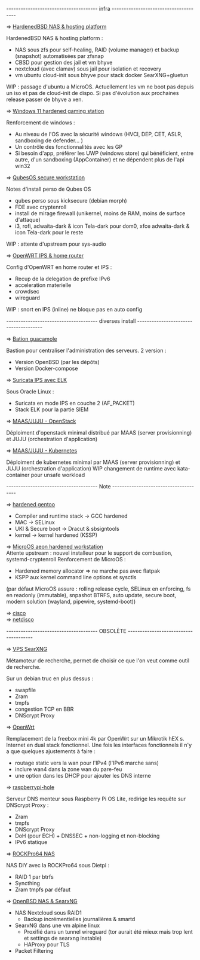 -------------------------------------- infra -------------------------------------- <br />

=> [HardenedBSD NAS & hosting platform](./HardenedBSD%20-%20nas/notes.txt)

HardenedBSD NAS & hosting platform :
 - NAS sous zfs pour self-healing, RAID (volume manager) et backup (snapshot) automatisées par zfsnap
 - CBSD pour gestion des jail et vm bhyve
 - nextcloud (avec clamav) sous jail pour isolation et recovery
 - vm ubuntu cloud-init sous bhyve pour stack docker SearXNG+gluetun <br />

WIP : passage d'ubuntu a MicroOS. Actuellement les vm ne boot pas depuis un iso et pas de cloud-init de dispo. Si pas d'évolution aux prochaines release passer de bhyve a xen.

 => [Windows 11 hardened gaming station](./Windows%2011%20-%20hardened%20gaming%20station/)

Renforcement de windows :
 - Au niveau de l'OS avec la sécurité windows (HVCI, DEP, CET, ASLR, sandboxing de defender... )
 - Un contrôle des fonctionnalités avec les GP
 - Si besoin d'app, préférer les UWP (windows store) qui bénéficient, entre autre, d'un sandboxing (AppContainer) et ne dépendent plus de l'api win32

 => [QubesOS secure workstation](./Qubes%20OS%20-%20secure%20workstation/QubesOS.txt)

Notes d'install perso de Qubes OS
- qubes perso sous kicksecure (debian morph)
- FDE avec cryptenroll
- install de mirage firewall (unikernel, moins de RAM, moins de surface d'attaque) <br />
- i3, rofi, adwaita-dark & icon Tela-dark pour dom0, xfce adwaita-dark & icon Tela-dark pour le reste <br />

WIP : attente d'upstream pour sys-audio

=> [OpenWRT IPS & home router](./OpenWRT%20-%20home%20router/note.txt)

Config d'OpenWRT en home router et IPS :
- Recup de la delegation de prefixe IPv6
- acceleration materielle 
- crowdsec
- wireguard

WIP : snort en IPS (inline) ne bloque pas en auto config

-------------------------------------- diverses install --------------------------------------

 => [Bation guacamole](./Zprojet%20-%20Bastion%20guacamole/)

 Bastion pour centraliser l'administration des serveurs.
 2 version :
   - Version OpenBSD (par les dépôts)
   - Version Docker-compose

 => [Suricata IPS avec ELK](./Zprojet%20-%20Suricata%20layer%202%20with%20ELK%20stack/)

Sous Oracle Linux :
  - Suricata en mode IPS en couche 2 (AF_PACKET)
  -  Stack ELK pour la partie SIEM

=> [MAAS/JUJU - OpenStack](./Zprojet%20-%20MAAS%20JUJU%20-%20OpenStack/)
 
 Déploiment d'openstack minimal distribué par MAAS (server provisionning) et JUJU (orchestration d'application)

=> [MAAS/JUJU - Kubernetes](./Zprojet%20-%20MAAS%20JUJU%20-%20kubernetes/)

 Déploiment de kubernetes minimal par MAAS (server provisionning) et JUJU (orchestration d'application)
 WIP changement de runtime avec kata-container pour unsafe workload

-------------------------------------- Note --------------------------------------

 => [hardened gentoo](./Znote%20-%20Hardened%20gentoo/)
 - Compiler and runtime stack	-> GCC hardened
 - MAC	-> SELinux
 - UKI & Secure boot	-> Dracut & sbsigntools
 - kernel	-> kernel hardened (KSSP)

  => [MicroOS aeon hardened workstation](/Znote%20-%20MicroOS%20aeon%20-%20hardened/) <br />
 Attente upstream : nouvel installeur pour le support de combustion, systemd-cryptenroll
 Renforcement de MicroOS :
 - Hardened memory allocator => ne marche pas avec flatpak
 - KSPP aux kernel command line options et sysctls<br />
 
 (par défaut MicroOS assure : rolling release cycle, SELinux en enforcing, fs en readonly (immutable), snpashot BTRFS, auto update, secure boot, modern solution (wayland, pipewire, systemd-boot))

 => [cisco](./Znote%20-%20conf%20switch/)<br />
 => [netdisco](./Znote%20-%20netdisco/)<br />

-------------------------------------- OBSOLÈTE --------------------------------------

=> [VPS SearXNG](./ZZold%20-%20vps%20searxng/)

Métamoteur de recherche, permet de choisir ce que l'on veut comme outil de recherche. 

Sur un debian truc en plus dessus :
 - swapfile
 - Zram
 - tmpfs
 - congestion TCP en BBR
 - DNScrypt Proxy
 
=> [OpenWrt](./ZZold%20-%20no%20box%20OpenWrt/)

Remplacement de la freebox mini 4k par OpenWrt sur un Mikrotik hEX s.
Internet en dual stack fonctionnel.
Une fois les interfaces fonctionnels il n'y a que quelques ajustements à faire :
 - routage static vers la wan pour l'IPv4 (l'IPv6 marche sans)
 - inclure wan4 dans la zone wan du pare-feu
 - une option dans les DHCP pour ajouter les DNS interne

=> [raspberrypi-hole](./ZZold%20-%20raspberry%20pi-hole/)

Serveur DNS menteur sous Raspberry Pi OS Lite, redirige les requête sur DNScrypt Proxy :
 - Zram
 - tmpfs
 - DNScrypt Proxy
 - DoH (pour ECH) + DNSSEC + non-logging et non-blocking
 - IPv6 statique

=> [ROCKPro64 NAS](./ZZold%20-%20ROCKPro64%20NAS/)

NAS DIY avec la ROCKPro64 sous Dietpi :
 - RAID 1 par btrfs
 - Syncthing
 - Zram
tmpfs par défaut

=> [OpenBSD NAS & SearxNG](./ZZold%20-%20OpenBSD%20-%20nas/)

 - NAS Nextcloud sous RAID1 <br />
    - Backup incrémentielles journalières & smartd <br />
 - SearxNG dans une vm alpine linux <br />
    - Proxifié dans un tunnel wireguard (tor aurait été mieux mais trop lent et settings de searxng instable) <br />
    - HAProxy pour TLS <br />
 - Packet Filtering <br />
